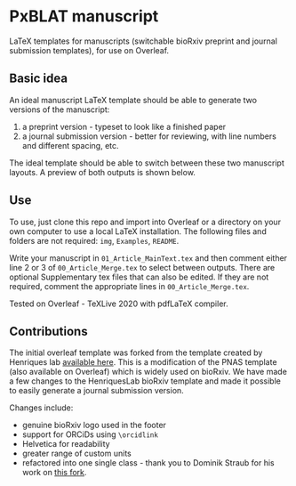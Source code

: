 # PxBLAT manuscript

LaTeX templates for manuscripts (switchable bioRxiv preprint and journal submission templates), for use on Overleaf.

## Basic idea

An ideal manuscript LaTeX template should be able to generate two versions of the manuscript:

1. a preprint version - typeset to look like a finished paper
2. a journal submission version - better for reviewing, with line numbers and different spacing, etc.

The ideal template should be able to switch between these two manuscript layouts. A preview of both outputs is shown below.

## Use

To use, just clone this repo and import into Overleaf or a directory on your own computer to use a local LaTeX installation.
The following files and folders are not required: `img`, `Examples`, `README`.

Write your manuscript in `01_Article_MainText.tex` and then comment either line 2 or 3 of `00_Article_Merge.tex` to select between outputs.
There are optional Supplementary tex files that can also be edited.
If they are not required, comment the appropriate lines in `00_Article_Merge.tex`.

Tested on Overleaf - TeXLive 2020 with pdfLaTeX compiler.

## Contributions

The initial overleaf template was forked from the template created by Henriques lab [available here](https://www.overleaf.com/latex/templates/henriqueslab-biorxiv-template/nyprsybwffws).
This is a modification of the PNAS template (also available on Overleaf) which is widely used on bioRxiv.
We have made a few changes to the HenriquesLab bioRxiv template and made it possible to easily generate a journal submission version.

Changes include:

- genuine bioRxiv logo used in the footer
- support for ORCiDs using `\orcidlink`
- Helvetica for readability
- greater range of custom units
- refactored into one single class - thank you to Dominik Straub for his work on [this fork](https://github.com/dominikstrb/manuscript-templates).
